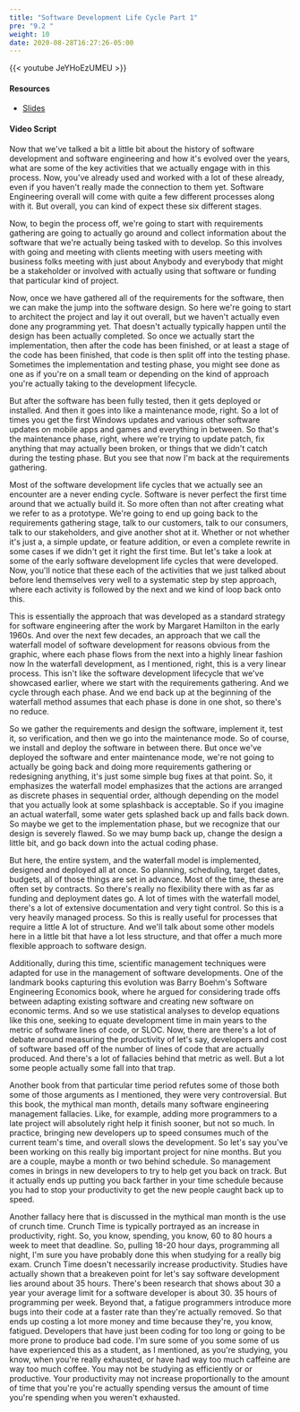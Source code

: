 ```yaml
---
title: "Software Development Life Cycle Part 1"
pre: "9.2 "
weight: 10
date: 2020-08-28T16:27:26-05:00
---
```


{{< youtube JeYHoEzUMEU >}}

#### Resources
* [Slides](/1-cis115/09-softwareEngineering/slides/9-SoftwareEngineering.pdf)

#### Video Script

Now that we've talked a bit a little bit about the history of software development and software engineering and how it's evolved over the years, what are some of the key activities that we actually engage with in this process. Now, you've already used and worked with a lot of these already, even if you haven't really made the connection to them yet. Software Engineering overall will come with quite a few different processes along with it. But overall, you can kind of expect these six different stages. 

Now, to begin the process off, we're going to start with requirements gathering are going to actually go around and collect information about the software that we're actually being tasked with to develop. So this involves with going and meeting with clients meeting with users meeting with business folks meeting with just about Anybody and everybody that might be a stakeholder or involved with actually using that software or funding that particular kind of project. 

Now, once we have gathered all of the requirements for the software, then we can make the jump into the software design. So here we're going to start to architect the project and lay it out overall, but we haven't actually even done any programming yet. That doesn't actually typically happen until the design has been actually completed. So once we actually start the implementation, then after the code has been finished, or at least a stage of the code has been finished, that code is then split off into the testing phase. Sometimes the implementation and testing phase, you might see done as one as if you're on a small team or depending on the kind of approach you're actually taking to the development lifecycle. 

But after the software has been fully tested, then it gets deployed or installed. And then it goes into like a maintenance mode, right. So a lot of times you get the first Windows updates and various other software updates on mobile apps and games and everything in between. So that's the maintenance phase, right, where we're trying to update patch, fix anything that may actually been broken, or things that we didn't catch during the testing phase. But you see that now I'm back at the requirements gathering. 

Most of the software development life cycles that we actually see an encounter are a never ending cycle. Software is never perfect the first time around that we actually build it. So more often than not after creating what we refer to as a prototype. We're going to end up going back to the requirements gathering stage, talk to our customers, talk to our consumers, talk to our stakeholders, and give another shot at it. Whether or not whether it's just a, a simple update, or feature addition, or even a complete rewrite in some cases if we didn't get it right the first time. But let's take a look at some of the early software development life cycles that were developed. Now, you'll notice that these each of the activities that we just talked about before lend themselves very well to a systematic step by step approach, where each activity is followed by the next and we kind of loop back onto this. 

This is essentially the approach that was developed as a standard strategy for software engineering after the work by Margaret Hamilton in the early 1960s. And over the next few decades, an approach that we call the waterfall model of software development for reasons obvious from the graphic, where each phase flows from the next into a highly linear fashion now In the waterfall development, as I mentioned, right, this is a very linear process. This isn't like the software development lifecycle that we've showcased earlier, where we start with the requirements gathering. And we cycle through each phase. And we end back up at the beginning of the waterfall method assumes that each phase is done in one shot, so there's no reduce. 

So we gather the requirements and design the software, implement it, test it, so verification, and then we go into the maintenance mode. So of course, we install and deploy the software in between there. But once we've deployed the software and enter maintenance mode, we're not going to actually be going back and doing more requirements gathering or redesigning anything, it's just some simple bug fixes at that point. So, it emphasizes the waterfall model emphasizes that the actions are arranged as discrete phases in sequential order, although depending on the model that you actually look at some splashback is acceptable. So if you imagine an actual waterfall, some water gets splashed back up and falls back down. So maybe we get to the implementation phase, but we recognize that our design is severely flawed. So we may bump back up, change the design a little bit, and go back down into the actual coding phase. 

But here, the entire system, and the waterfall model is implemented, designed and deployed all at once. So planning, scheduling, target dates, budgets, all of those things are set in advance. Most of the time, these are often set by contracts. So there's really no flexibility there with as far as funding and deployment dates go. A lot of times with the waterfall model, there's a lot of extensive documentation and very tight control. So this is a very heavily managed process. So this is really useful for processes that require a little A lot of structure. And we'll talk about some other models here in a little bit that have a lot less structure, and that offer a much more flexible approach to software design. 

Additionally, during this time, scientific management techniques were adapted for use in the management of software developments. One of the landmark books capturing this evolution was Barry Boehm's Software Engineering Economics book, where he argued for considering trade offs between adapting existing software and creating new software on economic terms. And so we use statistical analyses to develop equations like this one, seeking to equate development time in main years to the metric of software lines of code, or SLOC. Now, there are there's a lot of debate around measuring the productivity of let's say, developers and cost of software based off of the number of lines of code that are actually produced. And there's a lot of fallacies behind that metric as well. But a lot some people actually some fall into that trap. 

Another book from that particular time period refutes some of those both some of those arguments as I mentioned, they were very controversial. But this book, the mythical man month, details many software engineering management fallacies. Like, for example, adding more programmers to a late project will absolutely right help it finish sooner, but not so much. In practice, bringing new developers up to speed consumes much of the current team's time, and overall slows the development. So let's say you've been working on this really big important project for nine months. But you are a couple, maybe a month or two behind schedule. So management comes in brings in new developers to try to help get you back on track. But it actually ends up putting you back farther in your time schedule because you had to stop your productivity to get the new people caught back up to speed. 

Another fallacy here that is discussed in the mythical man month is the use of crunch time. Crunch Time is typically portrayed as an increase in productivity, right. So, you know, spending, you know, 60 to 80 hours a week to meet that deadline. So, pulling 18-20 hour days, programming all night, I'm sure you have probably done this when studying for a really big exam. Crunch Time doesn't necessarily increase productivity. Studies have actually shown that a breakeven point for let's say software development lies around about 35 hours. There's been research that shows about 30 a year your average limit for a software developer is about 30. 35 hours of programming per week. Beyond that, a fatigue programmers introduce more bugs into their code at a faster rate than they're actually removed. So that ends up costing a lot more money and time because they're, you know, fatigued. Developers that have just been coding for too long or going to be more prone to produce bad code. I'm sure some of you some some of us have experienced this as a student, as I mentioned, as you're studying, you know, when you're really exhausted, or have had way too much caffeine are way too much coffee. You may not be studying as efficiently or or productive. Your productivity may not increase proportionally to the amount of time that you're you're actually spending versus the amount of time you're spending when you weren't exhausted. 

